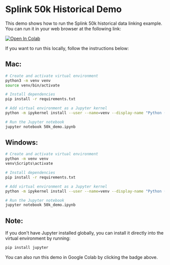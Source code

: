 
# Splink 50k Historical Demo

This demo shows how to run the Splink 50k historical data linking example.  You can run it in your web browser at the following link:

[![Open In Colab](https://colab.research.google.com/assets/colab-badge.svg)](https://colab.research.google.com/github/RobinL/splink_50k_historical_demo/blob/main/50k_demo.ipynb)

If you want to run this locally, follow the instructions below:

## Mac:

```bash
# Create and activate virtual environment
python3 -m venv venv
source venv/bin/activate

# Install dependencies
pip install -r requirements.txt

# Add virtual environment as a Jupyter kernel
python -m ipykernel install --user --name=venv --display-name "Python (venv)"

# Run the Jupyter notebook
jupyter notebook 50k_demo.ipynb
```

## Windows:

```bash
# Create and activate virtual environment
python -m venv venv
venv\Scripts\activate

# Install dependencies
pip install -r requirements.txt

# Add virtual environment as a Jupyter kernel
python -m ipykernel install --user --name=venv --display-name "Python (venv)"

# Run the Jupyter notebook
jupyter notebook 50k_demo.ipynb
```

## Note:

If you don't have Jupyter installed globally, you can install it directly into the virtual environment by running:

```bash
pip install jupyter
```



You can also run this demo in Google Colab by clicking the badge above.
